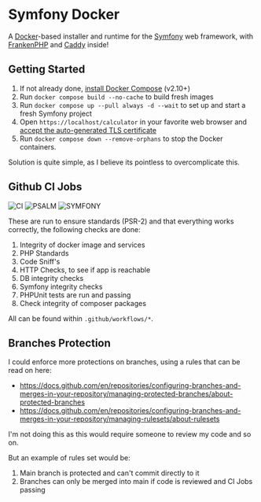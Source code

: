 # Symfony Docker

A [Docker](https://www.docker.com/)-based installer and runtime for the [Symfony](https://symfony.com) web framework,
with [FrankenPHP](https://frankenphp.dev) and [Caddy](https://caddyserver.com/) inside!

## Getting Started

1. If not already done, [install Docker Compose](https://docs.docker.com/compose/install/) (v2.10+)
2. Run `docker compose build --no-cache` to build fresh images
3. Run `docker compose up --pull always -d --wait` to set up and start a fresh Symfony project
4. Open `https://localhost/calculator` in your favorite web browser and [accept the auto-generated TLS certificate](https://stackoverflow.com/a/15076602/1352334)
5. Run `docker compose down --remove-orphans` to stop the Docker containers.

Solution is quite simple, as I believe its pointless to overcomplicate this.

## Github CI Jobs

![CI](https://github.com/plastiik/calculator/actions/workflows/ci.yml/badge.svg)
![PSALM](https://github.com/plastiik/calculator/actions/workflows/psalm.yml/badge.svg)
![SYMFONY](https://github.com/plastiik/calculator/actions/workflows/symfony.yml/badge.svg)

These are run to ensure standards (PSR-2) and that everything works correctly, the following checks are done:

1. Integrity of docker image and services
2. PHP Standards
3. Code Sniff's
4. HTTP Checks, to see if app is reachable
5. DB integrity checks
6. Symfony integrity checks
7. PHPUnit tests are run and passing
8. Check integrity of composer packages

All can be found within `.github/workflows/*`.

## Branches Protection

I could enforce more protections on branches, using a rules that can be read on here:
- https://docs.github.com/en/repositories/configuring-branches-and-merges-in-your-repository/managing-protected-branches/about-protected-branches
- https://docs.github.com/en/repositories/configuring-branches-and-merges-in-your-repository/managing-rulesets/about-rulesets

I'm not doing this as this would require someone to review my code and so on.

But an example of rules set would be:

1. Main branch is protected and can't commit directly to it
2. Branches can only be merged into main if code is reviewed and CI Jobs passing
